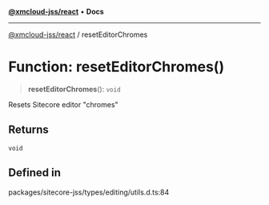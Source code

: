 [**@xmcloud-jss/react**](../README.md) • **Docs**

***

[@xmcloud-jss/react](../README.md) / resetEditorChromes

# Function: resetEditorChromes()

> **resetEditorChromes**(): `void`

Resets Sitecore editor "chromes"

## Returns

`void`

## Defined in

packages/sitecore-jss/types/editing/utils.d.ts:84
